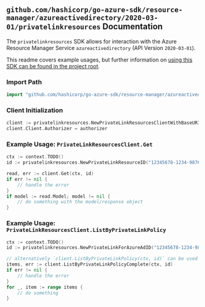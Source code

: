 
## `github.com/hashicorp/go-azure-sdk/resource-manager/azureactivedirectory/2020-03-01/privatelinkresources` Documentation

The `privatelinkresources` SDK allows for interaction with the Azure Resource Manager Service `azureactivedirectory` (API Version `2020-03-01`).

This readme covers example usages, but further information on [using this SDK can be found in the project root](https://github.com/hashicorp/go-azure-sdk/tree/main/docs).

### Import Path

```go
import "github.com/hashicorp/go-azure-sdk/resource-manager/azureactivedirectory/2020-03-01/privatelinkresources"
```


### Client Initialization

```go
client := privatelinkresources.NewPrivateLinkResourcesClientWithBaseURI("https://management.azure.com")
client.Client.Authorizer = authorizer
```


### Example Usage: `PrivateLinkResourcesClient.Get`

```go
ctx := context.TODO()
id := privatelinkresources.NewPrivateLinkResourceID("12345678-1234-9876-4563-123456789012", "example-resource-group", "privateLinkForAzureAdValue", "privateLinkResourceValue")

read, err := client.Get(ctx, id)
if err != nil {
	// handle the error
}
if model := read.Model; model != nil {
	// do something with the model/response object
}
```


### Example Usage: `PrivateLinkResourcesClient.ListByPrivateLinkPolicy`

```go
ctx := context.TODO()
id := privatelinkresources.NewPrivateLinkForAzureAdID("12345678-1234-9876-4563-123456789012", "example-resource-group", "privateLinkForAzureAdValue")

// alternatively `client.ListByPrivateLinkPolicy(ctx, id)` can be used to do batched pagination
items, err := client.ListByPrivateLinkPolicyComplete(ctx, id)
if err != nil {
	// handle the error
}
for _, item := range items {
	// do something
}
```
